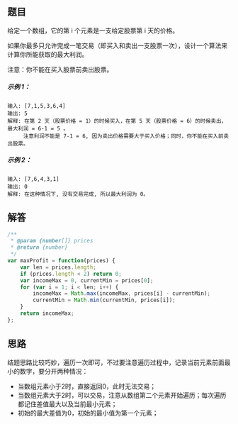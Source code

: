 ## 题目
给定一个数组，它的第 i 个元素是一支给定股票第 i 天的价格。 

如果你最多只允许完成一笔交易（即买入和卖出一支股票一次），设计一个算法来计算你所能获取的最大利润。 

注意：你不能在买入股票前卖出股票。

##### 示例 1：

```
输入: [7,1,5,3,6,4]
输出: 5
解释: 在第 2 天（股票价格 = 1）的时候买入，在第 5 天（股票价格 = 6）的时候卖出，最大利润 = 6-1 = 5 。
     注意利润不能是 7-1 = 6, 因为卖出价格需要大于买入价格；同时，你不能在买入前卖出股票。
```

##### 示例 2：

```
输入: [7,6,4,3,1]
输出: 0
解释: 在这种情况下, 没有交易完成, 所以最大利润为 0。
```

## 解答

```javascript
/**
 * @param {number[]} prices
 * @return {number}
 */
var maxProfit = function(prices) {
    var len = prices.length;
    if (prices.length < 2) return 0;
    var incomeMax = 0, currentMin = prices[0];
    for (var i = 1; i < len; i++) {
        incomeMax = Math.max(incomeMax, prices[i] - currentMin);
        currentMin = Math.min(currentMin, prices[i]);
    }
    return incomeMax;
};
```


## 思路

结题思路比较巧妙，遍历一次即可，不过要注意遍历过程中，记录当前元素前面最小的数字，要分开两种情况：
- 当数组元素小于2时，直接返回0，此时无法交易；
- 当数组元素大于2时，可以交易，注意从数组第二个元素开始遍历；每次遍历都记住差值最大以及当前最小元素；
- 初始的最大差值为0，初始的最小值为第一个元素；
